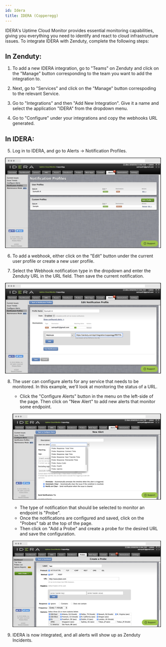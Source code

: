 ```yaml
---
id: Idera
title: IDERA (Copperegg)
---
```


IDERA's Uptime Cloud Monitor provides essential monitoring capabilities, giving you everything you need to identify and react to cloud infrastructure issues. To integrate IDERA with Zenduty, complete the following steps:

## In Zenduty:

1. To add a new IDERA integration, go to "Teams" on Zenduty and click on the "Manage" button corresponding to the team you want to add the integration to.

2. Next, go to "Services" and click on the "Manage" button correspoding to the relevant Service.

3. Go to "Integrations" and then "Add New Integration". Give it a name and select the application "IDERA" from the dropdown menu.

4. Go to "Configure" under your integrations and copy the webhooks URL generated.

## In IDERA:

5. Log in to IDERA, and go to Alerts -> Notification Profiles.

![](/img/Integrations/Idera/1.png)

6. To add a webhook, either click on the "Edit" button under the current user profile or create a new user profile.

7. Select the Webhook notification type in the dropdown and enter the Zenduty URL in the URL field. Then save the current notification.

![](/img/Integrations/Idera/2.png)

8. The user can configure alerts for any service that needs to be monitored. 
In this example, we'll look at monitoring the status of a URL.

	* Click the "Configure Alerts" button in the menu on the left-side of the page. Then click on "New Alert" to add new alerts that monitor some endpoint.

	![](/img/Integrations/Idera/3.png)

	* The type of notification that should be selected to monitor an endpoint is "Probe".
	* Once the notifications are configured and saved, click on the "Probes" tab at the top of the page.
	* Then click on "Add a Probe" and create a probe for the desired URL and save the configuration.

	![](/img/Integrations/Idera/4.png)

9. IDERA is now integrated, and all alerts will show up as Zenduty Incidents.




